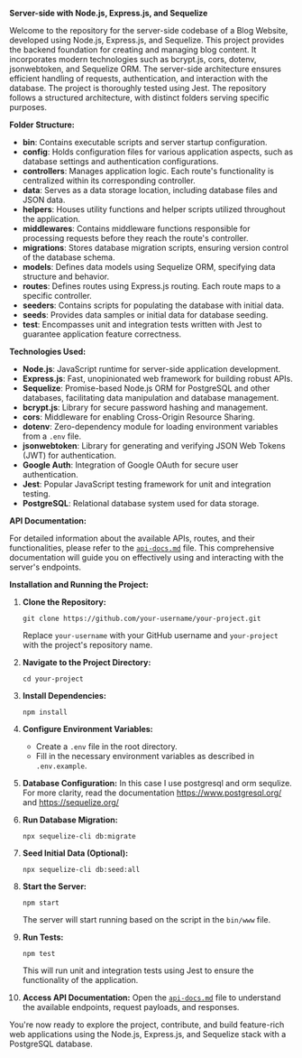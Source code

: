 **Server-side with Node.js, Express.js, and Sequelize**

Welcome to the repository for the server-side codebase of a Blog Website, developed using Node.js, Express.js, and Sequelize. This project provides the backend foundation for creating and managing blog content. It incorporates modern technologies such as bcrypt.js, cors, dotenv, jsonwebtoken, and Sequelize ORM. The server-side architecture ensures efficient handling of requests, authentication, and interaction with the database. The project is thoroughly tested using Jest. The repository follows a structured architecture, with distinct folders serving specific purposes.

**Folder Structure:**

- **bin**: Contains executable scripts and server startup configuration.
- **config**: Holds configuration files for various application aspects, such as database settings and authentication configurations.
- **controllers**: Manages application logic. Each route's functionality is centralized within its corresponding controller.
- **data**: Serves as a data storage location, including database files and JSON data.
- **helpers**: Houses utility functions and helper scripts utilized throughout the application.
- **middlewares**: Contains middleware functions responsible for processing requests before they reach the route's controller.
- **migrations**: Stores database migration scripts, ensuring version control of the database schema.
- **models**: Defines data models using Sequelize ORM, specifying data structure and behavior.
- **routes**: Defines routes using Express.js routing. Each route maps to a specific controller.
- **seeders**: Contains scripts for populating the database with initial data.
- **seeds**: Provides data samples or initial data for database seeding.
- **test**: Encompasses unit and integration tests written with Jest to guarantee application feature correctness.

**Technologies Used:**

- **Node.js**: JavaScript runtime for server-side application development.
- **Express.js**: Fast, unopinionated web framework for building robust APIs.
- **Sequelize**: Promise-based Node.js ORM for PostgreSQL and other databases, facilitating data manipulation and database management.
- **bcrypt.js**: Library for secure password hashing and management.
- **cors**: Middleware for enabling Cross-Origin Resource Sharing.
- **dotenv**: Zero-dependency module for loading environment variables from a `.env` file.
- **jsonwebtoken**: Library for generating and verifying JSON Web Tokens (JWT) for authentication.
- **Google Auth**: Integration of Google OAuth for secure user authentication.
- **Jest**: Popular JavaScript testing framework for unit and integration testing.
- **PostgreSQL**: Relational database system used for data storage.

**API Documentation:**

For detailed information about the available APIs, routes, and their functionalities, please refer to the [`api-docs.md`](api-docs.md) file. This comprehensive documentation will guide you on effectively using and interacting with the server's endpoints.

**Installation and Running the Project:**

1. **Clone the Repository:**
   ```
   git clone https://github.com/your-username/your-project.git
   ```
   Replace `your-username` with your GitHub username and `your-project` with the project's repository name.

2. **Navigate to the Project Directory:**
   ```
   cd your-project
   ```

3. **Install Dependencies:**
   ```
   npm install
   ```

4. **Configure Environment Variables:**
   - Create a `.env` file in the root directory.
   - Fill in the necessary environment variables as described in `.env.example`.
  
6. **Database Configuration:**
   In this case I use postgresql and orm sequlize. For more clarity, read the documentation https://www.postgresql.org/ and https://sequelize.org/

5. **Run Database Migration:**
   ```
   npx sequelize-cli db:migrate
   ```

6. **Seed Initial Data (Optional):**
   ```
   npx sequelize-cli db:seed:all
   ```

7. **Start the Server:**
   ```
   npm start
   ```
   The server will start running based on the script in the `bin/www` file.

8. **Run Tests:**
   ```
   npm test
   ```
   This will run unit and integration tests using Jest to ensure the functionality of the application.

9. **Access API Documentation:**
   Open the [`api-docs.md`](api-docs.md) file to understand the available endpoints, request payloads, and responses.

You're now ready to explore the project, contribute, and build feature-rich web applications using the Node.js, Express.js, and Sequelize stack with a PostgreSQL database.

